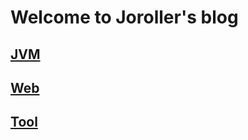 # Welcome to Joroller's blog

## [JVM](./JVM/index.md)

## [Web](./Web/index.md)

## [Tool](./Tool/index.md)